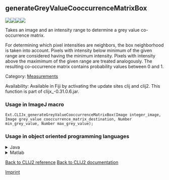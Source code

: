 ## generateGreyValueCooccurrenceMatrixBox
<img src="images/mini_empty_logo.png"/><img src="images/mini_empty_logo.png"/><img src="images/mini_clijx_logo.png"/><img src="images/mini_empty_logo.png"/>

Takes an image and an intensity range to determine a grey value co-occurrence matrix.

For determining which pixel intensities are neighbors, the box neighborhood is taken into account.
Pixels with intensity below minimum of the given range are considered having the minimum intensity.
Pixels with intensity above the maximimum of the given range are treated analogously.
The resulting co-occurrence matrix contains probability values between 0 and 1.

Category: [Measurements](https://clij.github.io/clij2-docs/reference__measurement)

Availability: Available in Fiji by activating the update sites clij and clij2.
This function is part of clijx_-0.31.0.6.jar.

### Usage in ImageJ macro
```
Ext.CLIJx_generateGreyValueCooccurrenceMatrixBox(Image integer_image, Image grey_value_cooccurrence_matrix_destination, Number min_grey_value, Number max_grey_value);
```


### Usage in object oriented programming languages



<details>

<summary>
Java
</summary>
<pre class="highlight">// init CLIJ and GPU
import net.haesleinhuepf.clijx.CLIJx;
import net.haesleinhuepf.clij.clearcl.ClearCLBuffer;
CLIJx clijx = CLIJx.getInstance();

// get input parameters
ClearCLBuffer integer_image = clijx.push(integer_imageImagePlus);
grey_value_cooccurrence_matrix_destination = clijx.create(integer_image);
float min_grey_value = 1.0;
float max_grey_value = 2.0;
</pre>

<pre class="highlight">
// Execute operation on GPU
clijx.generateGreyValueCooccurrenceMatrixBox(integer_image, grey_value_cooccurrence_matrix_destination, min_grey_value, max_grey_value);
</pre>

<pre class="highlight">
// show result
grey_value_cooccurrence_matrix_destinationImagePlus = clijx.pull(grey_value_cooccurrence_matrix_destination);
grey_value_cooccurrence_matrix_destinationImagePlus.show();

// cleanup memory on GPU
clijx.release(integer_image);
clijx.release(grey_value_cooccurrence_matrix_destination);
</pre>

</details>



<details>

<summary>
Matlab
</summary>
<pre class="highlight">% init CLIJ and GPU
clijx = init_clatlabx();

% get input parameters
integer_image = clijx.pushMat(integer_image_matrix);
grey_value_cooccurrence_matrix_destination = clijx.create(integer_image);
min_grey_value = 1.0;
max_grey_value = 2.0;
</pre>

<pre class="highlight">
% Execute operation on GPU
clijx.generateGreyValueCooccurrenceMatrixBox(integer_image, grey_value_cooccurrence_matrix_destination, min_grey_value, max_grey_value);
</pre>

<pre class="highlight">
% show result
grey_value_cooccurrence_matrix_destination = clijx.pullMat(grey_value_cooccurrence_matrix_destination)

% cleanup memory on GPU
clijx.release(integer_image);
clijx.release(grey_value_cooccurrence_matrix_destination);
</pre>

</details>



[Back to CLIJ2 reference](https://clij.github.io/clij2-docs/reference)
[Back to CLIJ2 documentation](https://clij.github.io/clij2-docs)

[Imprint](https://clij.github.io/imprint)
